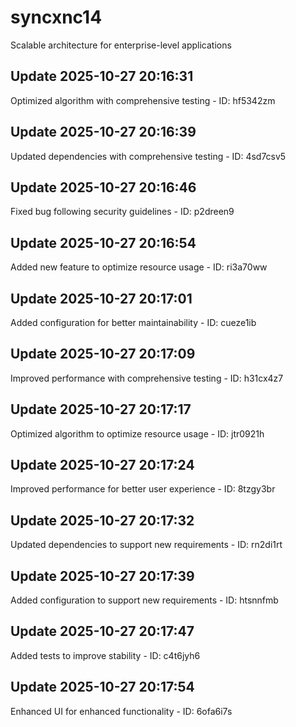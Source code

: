 # syncxnc14
Scalable architecture for enterprise-level applications

## Update 2025-10-27 20:16:31
Optimized algorithm with comprehensive testing - ID: hf5342zm


## Update 2025-10-27 20:16:39
Updated dependencies with comprehensive testing - ID: 4sd7csv5


## Update 2025-10-27 20:16:46
Fixed bug following security guidelines - ID: p2dreen9


## Update 2025-10-27 20:16:54
Added new feature to optimize resource usage - ID: ri3a70ww


## Update 2025-10-27 20:17:01
Added configuration for better maintainability - ID: cueze1ib


## Update 2025-10-27 20:17:09
Improved performance with comprehensive testing - ID: h31cx4z7


## Update 2025-10-27 20:17:17
Optimized algorithm to optimize resource usage - ID: jtr0921h


## Update 2025-10-27 20:17:24
Improved performance for better user experience - ID: 8tzgy3br


## Update 2025-10-27 20:17:32
Updated dependencies to support new requirements - ID: rn2di1rt


## Update 2025-10-27 20:17:39
Added configuration to support new requirements - ID: htsnnfmb


## Update 2025-10-27 20:17:47
Added tests to improve stability - ID: c4t6jyh6


## Update 2025-10-27 20:17:54
Enhanced UI for enhanced functionality - ID: 6ofa6i7s


